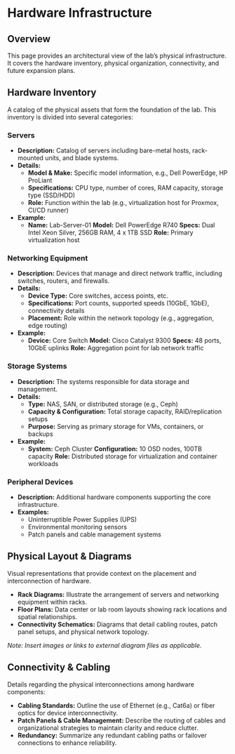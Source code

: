 # Hardware Infrastructure

## Overview
This page provides an architectural view of the lab’s physical infrastructure. It covers the hardware inventory, physical organization, connectivity, and future expansion plans.

## Hardware Inventory
A catalog of the physical assets that form the foundation of the lab. This inventory is divided into several categories:

### Servers
- **Description:**
  Catalog of servers including bare-metal hosts, rack-mounted units, and blade systems.
- **Details:**
  - **Model & Make:** Specific model information, e.g., Dell PowerEdge, HP ProLiant
  - **Specifications:** CPU type, number of cores, RAM capacity, storage type (SSD/HDD)
  - **Role:** Function within the lab (e.g., virtualization host for Proxmox, CI/CD runner)
- **Example:**
  - **Name:** Lab-Server-01
    **Model:** Dell PowerEdge R740
    **Specs:** Dual Intel Xeon Silver, 256GB RAM, 4 x 1TB SSD
    **Role:** Primary virtualization host

### Networking Equipment
- **Description:**
  Devices that manage and direct network traffic, including switches, routers, and firewalls.
- **Details:**
  - **Device Type:** Core switches, access points, etc.
  - **Specifications:** Port counts, supported speeds (10GbE, 1GbE), connectivity details
  - **Placement:** Role within the network topology (e.g., aggregation, edge routing)
- **Example:**
  - **Device:** Core Switch
    **Model:** Cisco Catalyst 9300
    **Specs:** 48 ports, 10GbE uplinks
    **Role:** Aggregation point for lab network traffic

### Storage Systems
- **Description:**
  The systems responsible for data storage and management.
- **Details:**
  - **Type:** NAS, SAN, or distributed storage (e.g., Ceph)
  - **Capacity & Configuration:** Total storage capacity, RAID/replication setups
  - **Purpose:** Serving as primary storage for VMs, containers, or backups
- **Example:**
  - **System:** Ceph Cluster
    **Configuration:** 10 OSD nodes, 100TB capacity
    **Role:** Distributed storage for virtualization and container workloads

### Peripheral Devices
- **Description:**
  Additional hardware components supporting the core infrastructure.
- **Examples:**
  - Uninterruptible Power Supplies (UPS)
  - Environmental monitoring sensors
  - Patch panels and cable management systems

## Physical Layout & Diagrams
Visual representations that provide context on the placement and interconnection of hardware.

- **Rack Diagrams:**
  Illustrate the arrangement of servers and networking equipment within racks.
- **Floor Plans:**
  Data center or lab room layouts showing rack locations and spatial relationships.
- **Connectivity Schematics:**
  Diagrams that detail cabling routes, patch panel setups, and physical network topology.

*Note: Insert images or links to external diagram files as applicable.*

## Connectivity & Cabling
Details regarding the physical interconnections among hardware components:

- **Cabling Standards:**
  Outline the use of Ethernet (e.g., Cat6a) or fiber optics for device interconnectivity.
- **Patch Panels & Cable Management:**
  Describe the routing of cables and organizational strategies to maintain clarity and reduce clutter.
- **Redundancy:**
  Summarize any redundant cabling paths or failover connections to enhance reliability.
